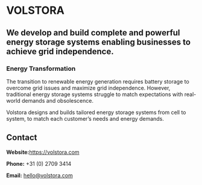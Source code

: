 # VOLSTORA

## We develop and build complete and powerful energy storage systems enabling businesses to achieve grid independence.

### Energy Transformation

The transition to renewable energy generation requires battery storage to overcome grid issues and maximize grid independence. However, traditional energy storage systems struggle to match expectations with real-world demands and obsolescence. 

Volstora designs and builds tailored energy storage systems from cell to system, to match each customer’s needs and energy demands.


## Contact
**Website:**<https://volstora.com>

**Phone:** +31 (0) 2709 3414

**Email:** hello@volstora.com
